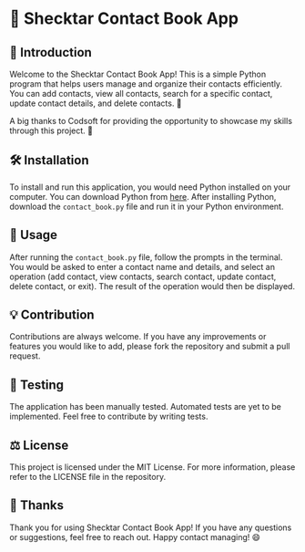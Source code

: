 # 📖 Shecktar Contact Book App

## 🚀 Introduction

Welcome to the Shecktar Contact Book App! This is a simple Python program that helps users manage and organize their contacts efficiently. You can add contacts, view all contacts, search for a specific contact, update contact details, and delete contacts. 🎉

A big thanks to Codsoft for providing the opportunity to showcase my skills through this project. 🙏

## 🛠️ Installation

To install and run this application, you would need Python installed on your computer. You can download Python from [here](https://www.python.org/downloads/). After installing Python, download the `contact_book.py` file and run it in your Python environment.

## 📖 Usage

After running the `contact_book.py` file, follow the prompts in the terminal. You would be asked to enter a contact name and details, and select an operation (add contact, view contacts, search contact, update contact, delete contact, or exit). The result of the operation would then be displayed.

## 💡 Contribution

Contributions are always welcome. If you have any improvements or features you would like to add, please fork the repository and submit a pull request.

## 🧪 Testing

The application has been manually tested. Automated tests are yet to be implemented. Feel free to contribute by writing tests.

## ⚖️ License

This project is licensed under the MIT License. For more information, please refer to the LICENSE file in the repository.

## 🙏 Thanks

Thank you for using Shecktar Contact Book App! If you have any questions or suggestions, feel free to reach out. Happy contact managing! 😄


